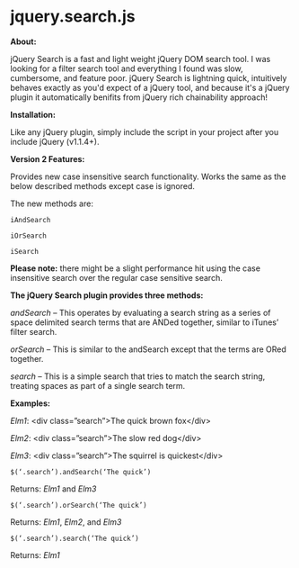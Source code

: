 jquery.search.js
================

<b>About:</b>

jQuery Search is a fast and light weight jQuery DOM search tool.  I was looking for a filter search tool and everything I found was slow, cumbersome, and feature poor.  jQuery Search is lightning quick, intuitively behaves exactly as you'd expect of a jQuery tool, and because it's a jQuery plugin it automatically benifits from jQuery rich chainability approach!

<b>Installation:</b>

  Like any jQuery plugin, simply include the script in your project after you include jQuery (v1.1.4+).

<b>Version 2 Features:</b>

  Provides new case insensitive search functionality.  Works the same as the below described methods except case is ignored.
  
  The new methods are:
  
    iAndSearch
    
    iOrSearch
    
    iSearch

  <b>Please note:</b> there might be a slight performance hit using the case insensitive search over the regular case sensitive search.

<b>The jQuery Search plugin provides three methods:</b>

  <i>andSearch</i>  – This operates by evaluating a search string as a series of space delimited search terms that are ANDed together, similar to iTunes’ filter search.

  <i>orSearch</i>  – This is similar to the andSearch except that the terms are ORed together.

  <i>search</i>  – This is a simple search that tries to match the search string, treating spaces as part of a single search term.

<b>Examples:</b>

  <i>Elm1</i>: \<div class=”search”>The quick brown fox\</div>
  
  <i>Elm2</i>: \<div class=”search”>The slow red dog\</div>
  
  <i>Elm3</i>: \<div class=”search”>The squirrel  is quickest\</div>

    $(‘.search’).andSearch(‘The quick’)
  
  Returns: <i>Elm1</i> and <i>Elm3</i>

  
    $(‘.search’).orSearch(‘The quick’)
  
  Returns: <i>Elm1</i>, <i>Elm2</i>, and <i>Elm3</i>

  
    $(‘.search’).search(‘The quick’)
  
  Returns: <i>Elm1</i>
  


